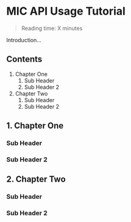 # MIC API Usage Tutorial

> Reading time: X minutes

Introduction...

## Contents

  1. Chapter One
     1. Sub Header
     2. Sub Header 2
  2. Chapter Two
     1. Sub Header
     2. Sub Header 2

## 1. Chapter One

### Sub Header

### Sub Header 2

## 2. Chapter Two

### Sub Header

### Sub Header 2
